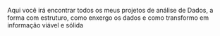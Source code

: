 Aqui você irá encontrar todos os meus projetos de análise de Dados, a forma com estruturo, como enxergo os dados e como transformo em informação viável e sólida

